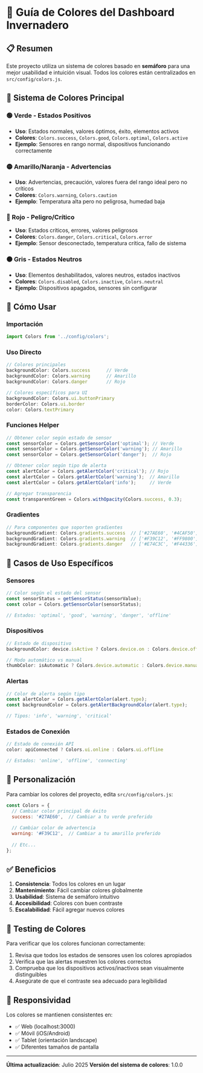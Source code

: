 # 🎨 Guía de Colores del Dashboard Invernadero

## 📋 Resumen

Este proyecto utiliza un sistema de colores basado en **semáforo** para una mejor usabilidad e intuición visual. Todos los colores están centralizados en `src/config/colors.js`.

## 🚦 Sistema de Colores Principal

### 🟢 Verde - Estados Positivos
- **Uso**: Estados normales, valores óptimos, éxito, elementos activos
- **Colores**: `Colors.success`, `Colors.good`, `Colors.optimal`, `Colors.active`
- **Ejemplo**: Sensores en rango normal, dispositivos funcionando correctamente

### 🟡 Amarillo/Naranja - Advertencias
- **Uso**: Advertencias, precaución, valores fuera del rango ideal pero no críticos
- **Colores**: `Colors.warning`, `Colors.caution`
- **Ejemplo**: Temperatura alta pero no peligrosa, humedad baja

### 🔴 Rojo - Peligro/Crítico
- **Uso**: Estados críticos, errores, valores peligrosos
- **Colores**: `Colors.danger`, `Colors.critical`, `Colors.error`
- **Ejemplo**: Sensor desconectado, temperatura crítica, fallo de sistema

### ⚫ Gris - Estados Neutros
- **Uso**: Elementos deshabilitados, valores neutros, estados inactivos
- **Colores**: `Colors.disabled`, `Colors.inactive`, `Colors.neutral`
- **Ejemplo**: Dispositivos apagados, sensores sin configurar

## 📖 Cómo Usar

### Importación
```javascript
import Colors from '../config/colors';
```

### Uso Directo
```javascript
// Colores principales
backgroundColor: Colors.success      // Verde
backgroundColor: Colors.warning      // Amarillo
backgroundColor: Colors.danger       // Rojo

// Colores específicos para UI
backgroundColor: Colors.ui.buttonPrimary
borderColor: Colors.ui.border
color: Colors.textPrimary
```

### Funciones Helper
```javascript
// Obtener color según estado de sensor
const sensorColor = Colors.getSensorColor('optimal'); // Verde
const sensorColor = Colors.getSensorColor('warning'); // Amarillo
const sensorColor = Colors.getSensorColor('danger');  // Rojo

// Obtener color según tipo de alerta
const alertColor = Colors.getAlertColor('critical'); // Rojo
const alertColor = Colors.getAlertColor('warning');  // Amarillo
const alertColor = Colors.getAlertColor('info');     // Verde

// Agregar transparencia
const transparentGreen = Colors.withOpacity(Colors.success, 0.3);
```

### Gradientes
```javascript
// Para componentes que soporten gradientes
backgroundGradient: Colors.gradients.success  // ['#27AE60', '#4CAF50']
backgroundGradient: Colors.gradients.warning  // ['#F39C12', '#FF9800']
backgroundGradient: Colors.gradients.danger   // ['#E74C3C', '#F44336']
```

## 🎯 Casos de Uso Específicos

### Sensores
```javascript
// Color según el estado del sensor
const sensorStatus = getSensorStatus(sensorValue);
const color = Colors.getSensorColor(sensorStatus);

// Estados: 'optimal', 'good', 'warning', 'danger', 'offline'
```

### Dispositivos
```javascript
// Estado de dispositivo
backgroundColor: device.isActive ? Colors.device.on : Colors.device.off

// Modo automático vs manual
thumbColor: isAutomatic ? Colors.device.automatic : Colors.device.manual
```

### Alertas
```javascript
// Color de alerta según tipo
const alertColor = Colors.getAlertColor(alert.type);
const backgroundColor = Colors.getAlertBackgroundColor(alert.type);

// Tipos: 'info', 'warning', 'critical'
```

### Estados de Conexión
```javascript
// Estado de conexión API
color: apiConnected ? Colors.ui.online : Colors.ui.offline

// Estados: 'online', 'offline', 'connecting'
```

## 🔧 Personalización

Para cambiar los colores del proyecto, edita `src/config/colors.js`:

```javascript
const Colors = {
  // Cambiar color principal de éxito
  success: '#27AE60',  // Cambiar a tu verde preferido
  
  // Cambiar color de advertencia
  warning: '#F39C12',  // Cambiar a tu amarillo preferido
  
  // Etc...
};
```

## ✅ Beneficios

1. **Consistencia**: Todos los colores en un lugar
2. **Mantenimiento**: Fácil cambiar colores globalmente
3. **Usabilidad**: Sistema de semáforo intuitivo
4. **Accesibilidad**: Colores con buen contraste
5. **Escalabilidad**: Fácil agregar nuevos colores

## 🧪 Testing de Colores

Para verificar que los colores funcionan correctamente:

1. Revisa que todos los estados de sensores usen los colores apropiados
2. Verifica que las alertas muestren los colores correctos
3. Comprueba que los dispositivos activos/inactivos sean visualmente distinguibles
4. Asegúrate de que el contraste sea adecuado para legibilidad

## 📱 Responsividad

Los colores se mantienen consistentes en:
- ✅ Web (localhost:3000)
- ✅ Móvil (iOS/Android)
- ✅ Tablet (orientación landscape)
- ✅ Diferentes tamaños de pantalla

---

**Última actualización**: Julio 2025
**Versión del sistema de colores**: 1.0.0
